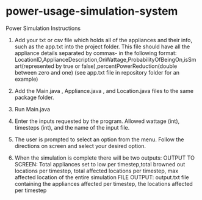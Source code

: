# power-usage-simulation-system

Power Simulation Instructions

1. Add your txt or csv file which holds all of the appliances and their info, such as the app.txt into the project folder.
      This file should have all the appliance details separated by commas- in the following format:
      LocationID,ApplianceDescription,OnWattage,ProbabilityOfBeingOn,isSmart(represented by true or false),percentPowerReduction(double between zero and one)
      (see app.txt file in repository folder for an example)

2. Add the Main.java , Appliance.java , and Location.java files to the same package folder. 

3. Run Main.java

4. Enter the inputs requested by the program. Allowed wattage (int), timesteps (int), and the name of the input file.

5. The user is prompted to select an option from the menu. Follow the directions on screen and select your desired option.

6. When the simulation is complete there will be two outputs:
      OUTPUT TO SCREEN: Total appliances set to low per timestep,total browned out locations per timestep, total affected locations per timestep, max affected location of            the entire simulation
      FILE OUTPUT: output.txt file containing the appliances affected per timestep, the locations affected per timestep
